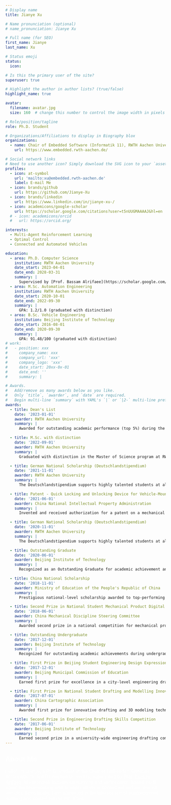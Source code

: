 ```yaml
---
# Display name
title: Jianye Xu

# Name pronunciation (optional)
# name_pronunciation: Jianye Xu

# Full name (for SEO)
first_name: Jianye
last_name: Xu

# Status emoji
status:
  icon:

# Is this the primary user of the site?
superuser: true

# Highlight the author in author lists? (true/false)
highlight_name: true

avatar: 
  filename: avatar.jpg
  size: 160  # change this number to control the image width in pixels

# Role/position/tagline
role: Ph.D. Student

# Organizations/Affiliations to display in Biography blox
organizations:
  - name: Chair of Embedded Software (Informatik 11), RWTH Aachen University
    url: https://www.embedded.rwth-aachen.de/

# Social network links
# Need to use another icon? Simply download the SVG icon to your `assets/media/icons/` folder.
profiles:
  - icon: at-symbol
    url: 'mailto:xu@embedded.rwth-aachen.de'
    label: E-mail Me
  - icon: brands/github
    url: https://github.com/Jianye-Xu
  - icon: brands/linkedin
    url: https://www.linkedin.com/in/jianye-xu-/
  - icon: academicons/google-scholar
    url: https://scholar.google.com/citations?user=t5nUUGMAAAAJ&hl=en
  # - icon: academicons/orcid
  #   url: https://orcid.org/

interests:
  - Multi-Agent Reinforcement Learning
  - Optimal Control
  - Connected and Automated Vehicles

education:
  - area: Ph.D. Computer Science
    institution: RWTH Aachen University
    date_start: 2023-04-01
    date_end: 2028-03-31
    summary: |
      Supervised by [Prof. Bassam Alrifaee](https://scholar.google.com/citations?user=M8JL-poAAAAJ&hl=en).
  - area: M.Sc. Automation Engineering
    institution: RWTH Aachen University
    date_start: 2020-10-01
    date_end: 2022-09-30
    summary: |
      GPA: 1.2/1.0 (graduated with distinction)
  - area: B.Sc. Vehicle Engineering
    institution: Beijing Institute of Technology
    date_start: 2016-08-01
    date_end: 2020-09-30
    summary: |
      GPA: 91.48/100 (graduated with distinction)
# work:
#   - position: xxx
#     company_name: xxx
#     company_url: 'xxx'
#     company_logo: 'xxx'
#     date_start: 20xx-0x-01
#     date_end: ''
#     summary: |

# Awards.
#   Add/remove as many awards below as you like.
#   Only `title`, `awarder`, and `date` are required.
#   Begin multi-line `summary` with YAML's `|` or `|2-` multi-line prefix and indent 2 spaces below.
awards:
  - title: Dean's List
    date: '2023-01-01'
    awarder: RWTH Aachen University
    summary: |
      Awarded for outstanding academic performance (top 5%) during the Master's program at RWTH Aachen University.

  - title: M.Sc. with distinction
    date: '2022-09-01'
    awarder: RWTH Aachen University
    summary: |
      Graduated with distinction in the Master of Science program at RWTH Aachen University.

  - title: German National Scholarship (Deutschlandstipendium)
    date: '2021-11-01'
    awarder: RWTH Aachen University
    summary: |
      The Deutschlandstipendium supports highly talented students at all participating universities in Germany..

  - title: Patent - Quick Locking and Unlocking Device for Vehicle-Mounted Power Battery Box
    date: '2021-06-01'
    awarder: China National Intellectual Property Administration
    summary: |
      Invented and received authorization for a patent on a mechanical device to enhance safety and efficiency in battery swapping systems for electric vehicles.

  - title: German National Scholarship (Deutschlandstipendium)
    date: '2020-11-01'
    awarder: RWTH Aachen University
    summary: |
      The Deutschlandstipendium supports highly talented students at all participating universities in Germany..

  - title: Outstanding Graduate
    date: '2020-06-01'
    awarder: Beijing Institute of Technology
    summary: |
      Recognized as an Outstanding Graduate for academic achievement and contributions during undergraduate studies.

  - title: China National Scholarship
    date: '2018-11-01'
    awarder: Ministry of Education of the People's Republic of China
    summary: |
      Prestigious national-level scholarship awarded to top-performing students for academic excellence.

  - title: Second Prize in National Student Mechanical Product Digital Design Competition
    date: '2018-06-01'
    awarder: China Mechanical Discipline Steering Committee
    summary: |
      Awarded second prize in a national competition for mechanical product digital design, demonstrating advanced CAD modeling and design skills.

  - title: Outstanding Undergraduate
    date: '2017-12-01'
    awarder: Beijing Institute of Technology
    summary: |
      Recognized for outstanding academic achievements during undergraduate studies.

  - title: First Prize in Beijing Student Engineering Design Expression Competition
    date: '2017-12-01'
    awarder: Beijing Municipal Commission of Education
    summary: |
      Earned first prize for excellence in a city-level engineering drawing competition.

  - title: First Prize in National Student Drafting and Modelling Innovation Competition
    date: '2017-07-01'
    awarder: China Cartographic Association
    summary: |
      Awarded first prize for innovative drafting and 3D modeling techniques in a nationwide student competition.

  - title: Second Prize in Engineering Drafting Skills Competition
    date: '2017-06-01'
    awarder: Beijing Institute of Technology
    summary: |
      Earned second prize in a university-wide engineering drafting competition, demonstrating strong technical drawing skills.
---
```


<div style="color: white">

## About Me

Hello! I'm Jianye, a Ph.D. student at the Chair of Embedded Software (Informatik 11), RWTH Aachen University, supervised by <a href="https://www.unibw.de/cas-en/team/univ-prof-dr-ing-bassam-alrifaee" style="color: white; text-decoration: underline;">Prof. Bassam Alrifaee</a>. My research focuses on learning and optimization-based multi-agent decision-making and its applications in connected and automated vehicles. Specifically, I am interested in the intersection of reinforcement learning and control barrier functions.

</div>

